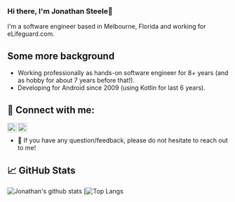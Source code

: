 ### Hi there, I'm Jonathan Steele👋 

I'm a software engineer based in Melbourne, Florida and working for eLifeguard.com. 

## Some more background

- Working professionally as hands-on software engineer for 8+ years (and as hobby for about 7 years before that!).  
- Developing for Android since 2009 (using Kotlin for last 6 years).

## 🤝 Connect with me:

<a href="https://www.linkedin.com/in/jonathan-steele/"><img align="left" src="https://raw.githubusercontent.com/yushi1007/yushi1007/main/images/linkedin.svg" alt="Jonathan Steele | LinkedIn" width="21px"/></a>
<a href="https://www.instagram.com/xfsunoles/"><img align="left" src="https://raw.githubusercontent.com/yushi1007/yushi1007/main/images/instagram.svg" alt="Jonathan Steele | Instagram" width="21px"/></a>
</br>
- 💬 If you have any question/feedback, please do not hesitate to reach out to me!

## 📈 GitHub Stats

![Jonathan's github stats](https://github-readme-stats.vercel.app/api?username=inoles&theme=dracula&show_icons=true&count_private=true&line_height=40)
[![Top Langs](https://github-readme-stats.vercel.app/api/top-langs/?username=inoles&size_weight=0.5&count_weight=0.5)
